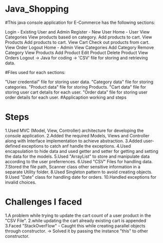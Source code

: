 # Java_Shopping
#This java console application for E-Commerce has the following sections:

Login - Existing User and Admin
Register - New User
Home - User
View Categories
View products based on category.
Add products to cart.
View Products
Add products to cart.
View Cart
Check out products from cart.
View Order
Logout
Home - Admin
View Categories
Add Category
Remove Category
View Products
Add Product
Edit Product
Delete Product
View Orders
Logout
-> Java for coding -> 'CSV' file for storing and retrieving data.

#Files used for each sections:

"User credential" file for storing user data.
"Category data" file for storing categories.
"Product data" file for storing Products.
"Cart data" file for storing user cart details for each user.
"Order data" file for storing user order details for each user.
#Applicaption working and steps

# Steps
1.Used MVC (Model, View, Controller) architecture for developing the console application.
2.Added the required Models, Views and Controller along with Interface implementation to achieve abstraction.
3.Added user-defined exceptions to catch anf handle the exceptions.
4.Used encapsulation to hide data and used getter and setter for getting and setting the data for the models.
5.Used "ArrayList" to store and manipulate data according to the user preferrences.
6.Used "CSV" Files for handling data.
7.Stored the file path, Scanner class other sensitive information in a separate Utility folder.
8.Used Singleton pattern to avoid creating objects.
9.Used "Date" class for handling date for orders.
10.Handled exceptions for invalid choices.
# Challenges I faced
1.A problem while trying to update the cart count of a user product in the "CSV File".
2.while updating the cart already existing cart is appended
3.Faced "StackOverFlow" - Caught this while creating parallel objects through constructor. -> Solved it by passing the instance "this" to other constructor.


      
      
           
      
      
      
    
      
